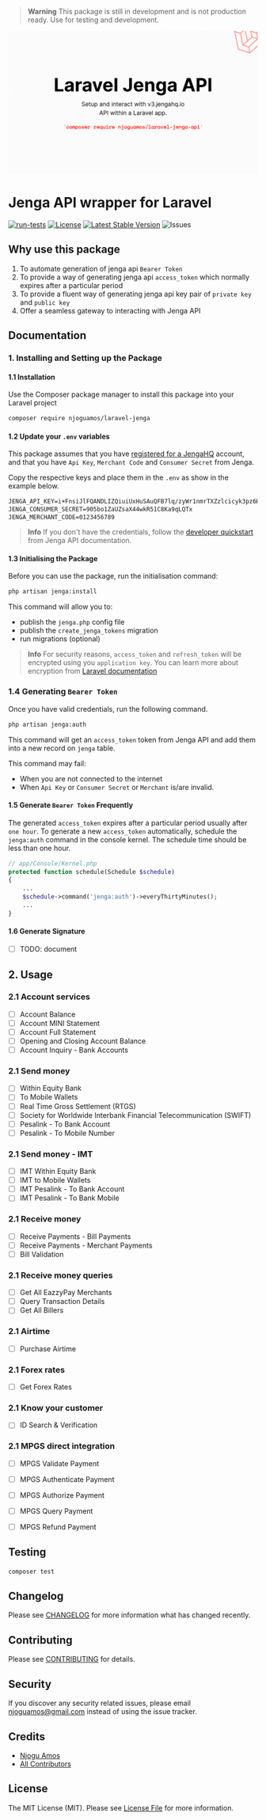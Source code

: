 > **Warning**
> This package is still in development and is not production ready. Use for testing and development.
>
![Cover](art/cover.png)

# Jenga API wrapper for Laravel
[![run-tests](https://github.com/njoguamos/laravel-jenga/actions/workflows/run-test.yml/badge.svg)](https://github.com/njoguamos/laravel-jenga/actions/workflows/run-test.yml)
[![License](https://img.shields.io/github/license/njoguamos/laravel-jenga.svg)](https://github.com/njoguamos/laravel-jenga)
[![Latest Stable Version](https://img.shields.io/packagist/v/njoguamos/laravel-jenga.svg)](https://packagist.org/packages/njoguamos/laravel-jenga)
![Issues](https://img.shields.io/github/issues/njoguamos/laravel-jenga)

## Why use this package
1. To automate generation of jenga api `Bearer Token`
2. To provide a way of generating jenga api `access_token` which normally expires after a particular period
3. To provide a fluent way of generating jenga api key pair of `private key` and `public key`
4. Offer a seamless gateway to interacting with Jenga API

## Documentation


### 1. Installing and Setting up the Package
#### 1.1 Installation

Use the Composer package manager to install this package into your Laravel project

```bash
composer require njoguamos/laravel-jenga
```

#### 1.2 Update your `.env` variables

This package assumes that you have [registered for a JengaHQ](https://v3.jengahq.io/registration) account, and that you have `Api Key`, `Merchant Code` and `Consumer Secret` from Jenga.

Copy the respective keys and place them in the `.env` as show in the example below.

```dotenv
JENGA_API_KEY=i+FnsiJlFQANDLIZQiuiUxHuSAuQFB7lq/zyWr1nmrTXZzlcicyk3pz6HyqB+PGt/dB+tqPw4VTT3VUQik5+0w==
JENGA_CONSUMER_SECRET=905bo1ZaUZsaX44wkR51C8Ka9qLQTx
JENGA_MERCHANT_CODE=0123456789
```

> **Info**
> If you don't have the credentials, follow the [developer quickstart](https://developer.jengaapi.io/docs/developer-quickstart) from Jenga API documentation.

#### 1.3 Initialising the Package

Before you can use the package, run the initialisation command:

```bash
php artisan jenga:install
```

This command will allow you to:
- publish the `jenga.php` config file
- publish the `create_jenga_tokens` migration
- run migrations (optional)

> **Info**
> For security reasons, `access_token` and `refresh_token` will be encrypted using you `application key`. You can learn more about encryption from [Laravel documentation](https://laravel.com/docs/9.x/encryption)

### 1.4 Generating `Bearer Token`

Once you have valid credentials, run the following command.

```bash
php artisan jenga:auth
```

This command will get an `access_token` token from Jenga API and add them into a new record on `jenga` table.

This command may fail:
- When you are not connected to the internet
- When `Api Key` or `Consumer Secret` or `Merchant` is/are invalid.

#### 1.5 Generate `Bearer Token` Frequently
The generated `access_token` expires after a particular period usually after `one hour`. To generate a new `access_token` automatically, schedule the `jenga:auth` command in the console kernel. The schedule time should be less than one hour.

```php
// app/Console/Kernel.php
protected function schedule(Schedule $schedule)
{
    ...
    $schedule->command('jenga:auth')->everyThirtyMinutes();
    ...
}
```

#### 1.6 Generate Signature

- [ ] TODO: document


## 2. Usage
### 2.1 Account services
- [ ] Account Balance
- [ ] Account MINI Statement
- [ ] Account Full Statement
- [ ] Opening and Closing Account Balance
- [ ] Account Inquiry - Bank Accounts

### 2.1 Send money
- [ ] Within Equity Bank
- [ ] To Mobile Wallets
- [ ] Real Time Gross Settlement (RTGS)
- [ ] Society for Worldwide Interbank Financial Telecommunication (SWIFT)
- [ ] Pesalink - To Bank Account
- [ ] Pesalink - To Mobile Number

### 2.1 Send money - IMT
- [ ] IMT Within Equity Bank
- [ ] IMT to Mobile Wallets
- [ ] IMT Pesalink - To Bank Account
- [ ] IMT Pesalink - To Bank Mobile

### 2.1 Receive money
- [ ] Receive Payments - Bill Payments
- [ ] Receive Payments - Merchant Payments
- [ ] Bill Validation

### 2.1 Receive money queries
- [ ] Get All EazzyPay Merchants
- [ ] Query Transaction Details
- [ ] Get All Billers

### 2.1 Airtime
- [ ] Purchase Airtime

### 2.1 Forex rates
- [ ] Get Forex Rates

### 2.1 Know your customer
- [ ] ID Search & Verification

### 2.1 MPGS direct integration
- [ ] MPGS Validate Payment
- [ ] MPGS Authenticate Payment
- [ ] MPGS Authorize Payment
- [ ] MPGS Query Payment
- [ ] MPGS Refund Payment


## Testing

``` bash
composer test
```

## Changelog

Please see [CHANGELOG](CHANGELOG.md) for more information what has changed recently.

## Contributing

Please see [CONTRIBUTING](CONTRIBUTING.md) for details.

## Security

If you discover any security related issues, please email njoguamos@gmail.com instead of using the issue tracker.

## Credits

- [Njogu Amos](https://github.com/njoguamos)
- [All Contributors](../../contributors)

## License

The MIT License (MIT). Please see [License File](LICENSE.md) for more information.
